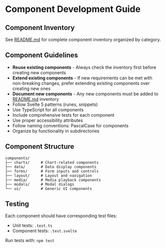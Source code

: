 # Component Development Guide

## Component Inventory

See [README.md](./README.md) for complete component inventory organized by category.

## Component Guidelines

- **Reuse existing components** - Always check the inventory first before creating new components
- **Extend existing components** - If new requirements can be met with non-breaking changes, prefer extending existing components over creating new ones
- **Document new components** - Any new components must be added to [README.md](./README.md) inventory
- Follow Svelte 5 patterns (runes, snippets)
- Use TypeScript for all components
- Include comprehensive tests for each component
- Use proper accessibility attributes
- Follow naming conventions: PascalCase for components
- Organize by functionality in subdirectories

## Component Structure

```
components/
├── charts/     # Chart-related components
├── data/       # Data display components
├── forms/      # Form inputs and controls
├── layout/     # Layout and navigation
├── media/      # Media playback components
├── modals/     # Modal dialogs
└── ui/         # Generic UI components
```

## Testing

Each component should have corresponding test files:

- Unit tests: `.test.ts`
- Component tests: `.test.svelte`

Run tests with: `npm test`
